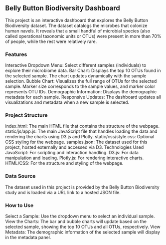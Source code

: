 ## Belly Button Biodiversity Dashboard
This project is an interactive dashboard that explores the Belly Button Biodiversity dataset. The dataset catalogs the microbes that colonize human navels. It reveals that a small handful of microbial species (also called operational taxonomic units or OTUs) were present in more than 70% of people, while the rest were relatively rare.

### Features
Interactive Dropdown Menu: Select different samples (individuals) to explore their microbiome data.
Bar Chart: Displays the top 10 OTUs found in the selected sample. The chart updates dynamically with the sample selection.
Bubble Chart: Visualizes the full range of OTUs for the selected sample. Marker size corresponds to the sample values, and marker color represents OTU IDs.
Demographic Information: Displays the demographic metadata for each sample.
Responsive Updates: The dashboard updates all visualizations and metadata when a new sample is selected.
### Project Structure
index.html: The main HTML file that contains the structure of the webpage.
static/js/app.js: The main JavaScript file that handles loading the data and rendering the charts using D3.js and Plotly.
static/css/style.css: Optional CSS styling for the webpage.
samples.json: The dataset used for this project, hosted externally and accessed via D3.
Technologies Used
JavaScript: For scripting and interaction handling.
D3.js: For data manipulation and loading.
Plotly.js: For rendering interactive charts.
HTML/CSS: For the structure and styling of the webpage.
### Data Source
The dataset used in this project is provided by the Belly Button Biodiversity study and is loaded via a URL link to a hosted JSON file.

### How to Use
Select a Sample: Use the dropdown menu to select an individual sample.
View the Charts: The bar and bubble charts will update based on the selected sample, showing the top 10 OTUs and all OTUs, respectively.
View Metadata: The demographic information of the selected sample will display in the metadata panel.
